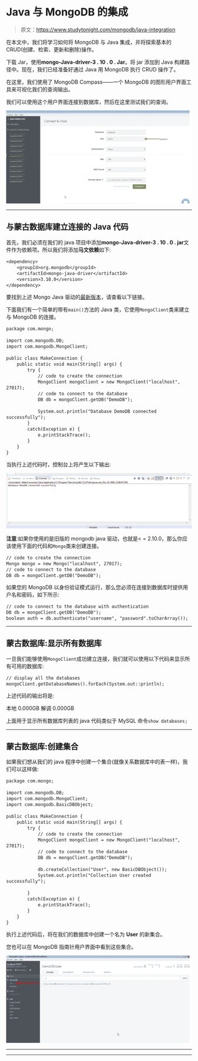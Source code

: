 # Java 与 MongoDB 的集成

> 原文：<https://www.studytonight.com/mongodb/java-integration>

在本文中，我们将学习如何将 MongoDB 与 Java 集成，并将探索基本的 CRUD(创建、检索、更新和删除)操作。

下载 Jar，使用**mongo-Java-driver-3 . 10 . 0 . Jar**。将 jar 添加到 Java 构建路径中。现在，我们已经准备好通过 Java 用 MongoDB 执行 CRUD 操作了。

在这里，我们使用了 MongoDB Compass——一个 MongoDB 的图形用户界面工具来可视化我们的查询输出。

我们可以使用这个用户界面连接到数据库，然后在这里测试我们的查询。

![Java Integration in MongoDB](img/08ca4d4d78c20443bfc1c880a0bbaaa5.png)

* * *

## 与蒙古数据库建立连接的 Java 代码

首先，我们必须在我们的 java 项目中添加**mongo-Java-driver-3 . 10 . 0 . jar**文件作为依赖项。所以我们将添加**马文依赖**如下:

```
<dependency>
    <groupId>org.mongodb</groupId>
    <artifactId>mongo-java-driver</artifactId>
    <version>3.10.0</version>
</dependency>
```

要找到上述 Mongo Java 驱动的[最新版本](https://search.maven.org/classic/#search%7Cgav%7C1%7Cg%3A%22org.mongodb%22%20AND%20a%3A%22mongo-java-driver%22)，请查看以下链接。

下面我们有一个简单的带有`main()`方法的 Java 类，它使用`MongoClient`类来建立与 MongoDB 的连接。

```
package com.mongo;

import com.mongodb.DB; 
import com.mongodb.MongoClient; 

public class MakeConnection { 
	public static void main(String[] args) {
		try { 
			// code to create the connection
			MongoClient mongoClient = new MongoClient("localhost", 27017); 
			// code to connect to the database
			DB db = mongoClient.getDB("DemoDB");

			System.out.println("Database DemoDB connected successfully");
		} 
		catch(Exception e) { 
			e.printStackTrace(); 
		} 
	}
}
```

当执行上述代码时，控制台上将产生以下输出:

![Java Integration in MongoDB](img/d7db7617fd21c0e89279d82a850bd410.png)

**注意**:如果你使用的是旧版的 mongodb java 驱动，也就是< = 2.10.0，那么你应该使用下面的代码和`Mongo`类来创建连接。

```
// code to create the connection
Mongo mongo = new Mongo("localhost", 27017); 
// code to connect to the database
DB db = mongoClient.getDB("DemoDB"); 
```

如果您的 MongoDB 以身份验证模式运行，那么您必须在连接到数据库时提供用户名和密码，如下所示:

```
// code to connect to the database with authentication
DB db = mongoClient.getDB("DemoDB");
boolean auth = db.authenticate("username", "password".toCharArray()); 
```

* * *

## 蒙古数据库:显示所有数据库

一旦我们能够使用`MongoClient`成功建立连接，我们就可以使用以下代码来显示所有可用的数据库:

```
// display all the databases
mongoClient.getDatabaseNames().forEach(System.out::println); 
```

上述代码的输出将是:

本地 0.000GB 解调 0.000GB

上面用于显示所有数据库列表的 java 代码类似于 MySQL 命令`show databases;`

* * *

## 蒙古数据库:创建集合

如果我们想从我们的 java 程序中创建一个集合(就像关系数据库中的表一样)，我们可以这样做:

```
package com.mongo;

import com.mongodb.DB; 
import com.mongodb.MongoClient;
import com.mongodb.BasicDBObject; 

public class MakeConnection { 
	public static void main(String[] args) {
		try { 
			// code to create the connection
			MongoClient mongoClient = new MongoClient("localhost", 27017); 
			// code to connect to the database
			DB db = mongoClient.getDB("DemoDB");

			db.createCollection("User", new BasicDBObject());
			System.out.println("Collection User created successfully");

		} 
		catch(Exception e) { 
			e.printStackTrace(); 
		} 
	}
}
```

执行上述代码后，将在我们的数据库中创建一个名为 **User** 的新集合。

您也可以在 MongoDB 指南针用户界面中看到这些集合。

![Java Integration in MongoDB](img/c14c497847028daa03da247fc7efa152.png)

* * *

* * *